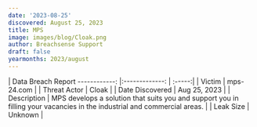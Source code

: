```yaml
---
date: '2023-08-25'
discovered: August 25, 2023
title: MPS
image: images/blog/Cloak.png
author: Breachsense Support
draft: false
yearmonths: 2023/august
---
```



| Data Breach Report
------------:     |:-------------:    | :-----:|
| Victim      | mps-24.com      | 
| Threat Actor      | Cloak      | 
| Date Discovered      | Aug 25, 2023      | 
| Description      | MPS develops a solution that suits you and support you in filling your vacancies in the industrial and commercial areas.      | 
| Leak Size      | Unknown      | 

